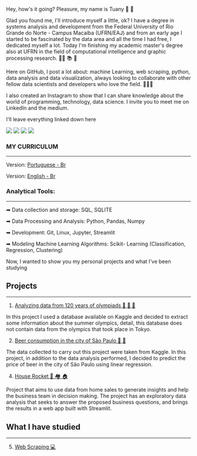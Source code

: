 Hey, how's it going? Pleasure, my name is Tuany 👋 🤝

Glad you found me, I'll introduce myself a little, ok?
I have a degree in systems analysis and development from the Federal University of Rio Grande do Norte - Campus Macaíba (UFRN/EAJ) and from an early age I started to be fascinated by the data area and all the time I had free, I dedicated myself a lot. Today I'm finishing my academic master's degree also at UFRN in the field of computational intelligence and graphic processing research. 👩‍💻 📚 🔎

Here on GitHub, I post a lot about: machine Learning, web scraping, python, data analysis and data visualization, always looking to collaborate with other fellow data scientists and developers who love the field. 🎲🎲🎲

I also created an Instagram to show that I can share knowledge about the world of programming, technology, data science. I invite you to meet me on LinkedIn and the medium.

I'll leave everything linked down here

<div> 
  <a href="https://instagram.com/tuanymariah.py" target="_blank"><img src="https://img.shields.io/badge/-Instagram-%23E4405F?style=for-the-badge&logo=instagram&logoColor=white" target="_blank"></a>
  <a href = "mailto:tuanymariah.dev@gmail.com"><img src="https://img.shields.io/badge/-Gmail-%23333?style=for-the-badge&logo=gmail&logoColor=white" target="_blank"></a>
  <a href="https://www.linkedin.com/in/tuanymariah" target="_blank"><img src="https://img.shields.io/badge/-LinkedIn-%230077B5?style=for-the-badge&logo=linkedin&logoColor=white" target="_blank"></a> 
 <a href="https://medium.com/@tuanymariiah" target="_blank"><img src="https://img.shields.io/badge/Medium-12100E?style=for-the-badge&logo=medium&logoColor=white" target="_blank"></a>
</div>

### MY CURRICULUM
---
Version: [Portuguese - Br](https://drive.google.com/file/d/1bD-Dpxsmm8gnCQVJ7CQXhd52uDe3tNcM/view?usp=sharing)

Version: [English - Br](https://drive.google.com/file/d/137XOxmNKhra4TDWJPIFMApaevSzOs_09/view?usp=sharing)


### Analytical Tools:
---
➡  Data collection and storage: SQL,  SQLITE

➡  Data Processing and Analysis: Python, Pandas, Numpy

➡  Development: Git, Linux, Jupyter, Streamlit

➡  Modeling Machine Learning Algorithms: Scikit- Learning (Classification, Regression, Clustering)

Now, I wanted to show you my personal projects and what I've been studying


## Projects
---

1. [Analyzing data from 120 years of olympiads 🥇 🥈 🥉](https://github.com/tuanymariiah/data_analysis/blob/main/analisando_dados_de_120_anos_de_olimpiadas.ipynb)

In this project I used a database available on Kaggle and decided to extract some information about the summer olympics, detail, this database does not contain data from the olympics that took place in Tokyo.

2. [Beer consumption in the city of São Paulo 🍻 🍺](https://github.com/tuanymariiah/data_analysis/blob/main/Consumo_de_cerveja.ipynb)

The data collected to carry out this project were taken from Kaggle. In this project, in addition to the data analysis performed, I decided to predict the price of beer in the city of São Paulo using linear regression.

4. [House Rocket 🏡 🏘 🏠](https://github.com/tuanymariiah/kcHouse)

Project that aims to use data from home sales to generate insights and help the business team in decision making. The project has an exploratory data analysis that seeks to answer the proposed business questions, and brings the results in a web app built with Streamlit.

## What I have studied
---
5. [Web Scraping 💻 ](https://github.com/tuanymariiah/webscraping)



